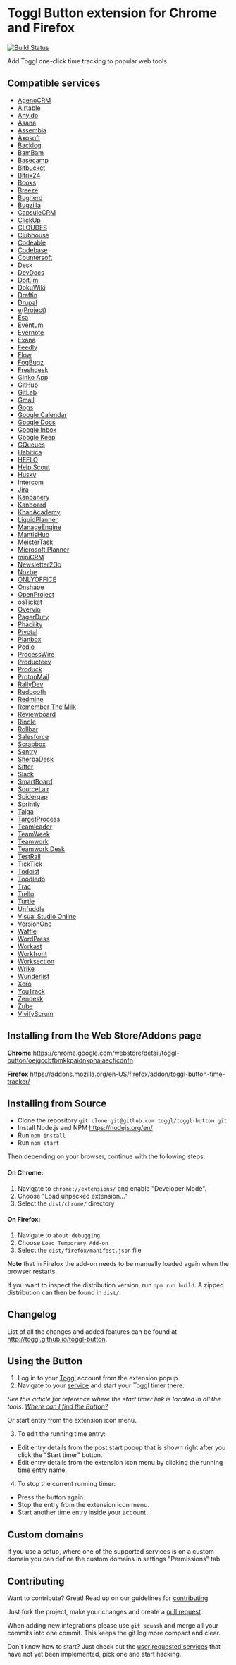 # Toggl Button extension for Chrome and Firefox

[![Build Status](https://travis-ci.org/toggl/toggl-button.svg?branch=master)](https://travis-ci.org/toggl/toggl-button)

Add Toggl one-click time tracking to popular web tools.

## Compatible services
- [AgenoCRM](https://agenocrm.com/)
- [Airtable](https://airtable.com)
- [Any.do](http://www.any.do/)
- [Asana](http://asana.com/)
- [Assembla](https://www.assembla.com/)
- [Axosoft](https://www.axosoft.com)
- [Backlog](https://www.backlog.jp/)
- [BamBam](https://www.dobambam.com/)
- [Basecamp](https://basecamp.com/)
- [Bitbucket](https://www.bitbucket.org/)
- [Bitrix24](https://www.bitrix24.com/)
- [Books](https://books.zoho.com/)
- [Breeze](http://www.breeze.pm/)
- [Bugherd](https://www.bugherd.com/)
- [Bugzilla](https://bugzilla.mozilla.org/)
- [CapsuleCRM](http://www.capsulecrm.com/)
- [ClickUp](https://clickup.com/)
- [CLOUDES](http://cloudes.me/)
- [Clubhouse](https://clubhouse.io/)
- [Codeable](https://www.codeable.io/)
- [Codebase](https://www.codebasehq.com/)
- [Countersoft](https://www.countersoft.com)
- [Desk](https://www.desk.com/)
- [DevDocs](http://devdocs.io/)
- [Doit.im](https://i.doit.im/)
- [DokuWiki](https://www.dokuwiki.org/)
- [Draftin](https://draftin.com/)
- [Drupal](https://www.drupal.org)
- [e(Project)](https://eproject.me/)
- [Esa](https://esa.io)
- [Eventum](https://launchpad.net/eventum)
- [Evernote](https://www.evernote.com/)
- [Exana](https://exana.io/)
- [Feedly](http://feedly.com/)
- [Flow](http://getflow.com/)
- [FogBugz](http://www.fogcreek.com/fogbugz/)
- [Freshdesk](https://www.freshdesk.com/)
- [Ginko App](https://gingkoapp.com/)
- [GitHub](https://github.com/)
- [GitLab](https://gitlab.com/)
- [Gmail](https://mail.google.com)
- [Gogs](http://gogs.io/)
- [Google Calendar](https://www.google.com/calendar)
- [Google Docs](https://docs.google.com/)
- [Google Inbox](https://inbox.google.com)
- [Google Keep](https://keep.google.com/)
- [GQueues](https://www.gqueues.com/)
- [Habitica](https://habitica.com)
- [HEFLO](https://app.heflo.com/)
- [Help Scout](http://www.helpscout.net/)
- [Husky](https://www.huskymarketingplanner.com/)
- [Intercom](https://www.intercom.com/)
- [Jira](https://www.atlassian.com/software/jira)
- [Kanbanery](https://www.kanbanery.com/)
- [Kanboard](https://kanboard.org/)
- [KhanAcademy](https://www.khanacademy.org/)
- [LiquidPlanner](https://www.liquidplanner.com/)
- [ManageEngine](https://www.manageengine.com/)
- [MantisHub](http://www.mantishub.com/)
- [MeisterTask](https://meistertask.com/)
- [Microsoft Planner](https://tasks.office.com/)
- [miniCRM](https://minicrm.pl/)
- [Newsletter2Go](http://www.newsletter2go.com/)
- [Nozbe](https://nozbe.com/)
- [ONLYOFFICE](https://www.onlyoffice.com/)
- [Onshape](https://onshape.com/)
- [OpenProject](https://openproject.com/)
- [osTicket](http://osticket.com/)
- [Overvio](https://overv.io/)
- [PagerDuty](https://www.pagerduty.com/)
- [Phacility](http://phacility.com/)
- [Pivotal](https://www.pivotaltracker.com/)
- [Planbox](http://www.planbox.com/)
- [Podio](https://podio.com/)
- [ProcessWire](http://processwire.com/)
- [Producteev](https://www.producteev.com/)
- [Produck](https://www.produck.io/)
- [ProtonMail](https://protonmail.com/)
- [RallyDev](https://rally1.rallydev.com/)
- [Redbooth](https://redbooth.com/)
- [Redmine](http://www.redmine.org/)
- [Remember The Milk](https://www.rememberthemilk.com/)
- [Reviewboard](https://www.reviewboard.com/)
- [Rindle](https://rindle.com/)
- [Rollbar](https://rollbar.com/)
- [Salesforce](http://www.salesforce.com/)
- [Scrapbox](https://scrapbox.io/)
- [Sentry](https://sentry.io/)
- [SherpaDesk](http://www.sherpadesk.com/)
- [Sifter](https://www.sifterapp.com/)
- [Slack](https://slack.com/)
- [SmartBoard](http://www.smartboard.cl/)
- [SourceLair](https://www.sourcelair.com/)
- [Spidergap](https://www.spidergap.com/)
- [Sprintly](https://sprint.ly)
- [Taiga](https://taiga.io/)
- [TargetProcess](https://www.targetprocess.com/)
- [Teamleader](http://www.teamleader.eu/)
- [TeamWeek](https://teamweek.com/)
- [Teamwork](https://www.teamwork.com/)
- [Teamwork Desk](https://www.teamwork.com/desk)
- [TestRail](https://testrail.com)
- [TickTick](https://ticktick.com/)
- [Todoist](https://todoist.com/)
- [Toodledo](https://www.toodledo.com/)
- [Trac](http://trac.edgewall.org/)
- [Trello](https://trello.com/)
- [Turtle](https://turtle.ai/)
- [Unfuddle](http://unfuddle.com/)
- [Visual Studio Online](http://www.visualstudio.com/)
- [VersionOne](https://versionone.com/)
- [Waffle](https://waffle.io/)
- [WordPress](https://wordpress.com)
- [Workast](https://workast.io)
- [Workfront](https://www.workfront.com/)
- [Worksection](http://worksection.com/)
- [Wrike](https://www.wrike.com/)
- [Wunderlist](https://www.wunderlist.com)
- [Xero](https://www.xero.com/)
- [YouTrack](http://www.jetbrains.com/youtrack/)
- [Zendesk](https://www.zendesk.com/)
- [Zube](https://zube.io/)
- [VivifyScrum](https://www.vivifyscrum.com/)

## Installing from the Web Store/Addons page

__Chrome__
https://chrome.google.com/webstore/detail/toggl-button/oejgccbfbmkkpaidnkphaiaecficdnfn

__Firefox__
https://addons.mozilla.org/en-US/firefox/addon/toggl-button-time-tracker/

## Installing from Source

- Clone the repository `git clone git@github.com:toggl/toggl-button.git`
- Install Node.js and NPM https://nodejs.org/en/
- Run `npm install`
- Run `npm start`

Then depending on your browser, continue with the following steps.

#### On Chrome:

1.  Navigate to `chrome://extensions/` and enable "Developer Mode".
2.  Choose "Load unpacked extension..."
3.  Select the `dist/chrome/` directory

#### On Firefox:

1. Navigate to `about:debugging`
2. Choose `Load Temporary Add-on`
3. Select the `dist/firefox/manifest.json` file

**Note** that in Firefox the add-on needs to be manually loaded again when the browser restarts.

If you want to inspect the distribution version, run `npm run build`. A zipped distribution can then be found in `dist/`.

## Changelog

List of all the changes and added features can be found at http://toggl.github.io/toggl-button.

## Using the Button

1. Log in to your [Toggl] account from the extension popup.
2. Navigate to your [service](#compatible-services) and start your Toggl timer there.

_See this article for reference where the start timer link is located in all the tools: [Where can I find the Button?]_

Or start entry from the extension icon menu.

3. To edit the running time entry:
  - Edit entry details from the post start popup that is shown right after you click the "Start timer" button.
  - Edit entry details from the extension icon menu by clicking the running time entry name.

4. To stop the current running timer:
  - Press the button again.
  - Stop the entry from the extension icon menu.
  - Start another time entry inside your account.

## Custom domains

If you use a setup, where one of the supported services is on a custom domain you can define the custom domains in settings "Permissions" tab.

## Contributing

Want to contribute? Great! Read up on our
guidelines for [contributing](.github/CONTRIBUTING.md)

Just fork the project, make your changes and create a [pull request].

When adding new integrations please use `git squash` and merge all your commits into one commit. This keeps the git log more compact and clear.

Don't know how to start? Just check out the [user requested services] that have not yet been implemented, pick one and start hacking.

[Pull Request]: https://github.com/toggl/toggl-button/pulls
[Toggl]: https://www.toggl.com/
[Where can I find the button?]: https://github.com/toggl/toggl-button/wiki/Where-can-I-find-the-Button%3F
[user requested services]: https://github.com/toggl/toggl-button/wiki/User-requested-buttons
